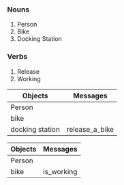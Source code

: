### Nouns
  1. Person
  2. Bike
  3. Docking Station


### Verbs
  1. Release
  2. Working

Objects | Messages
--|--
Person |
bike  |
docking station | release_a_bike


Objects | Messages
--|--
Person |
bike | is_working
